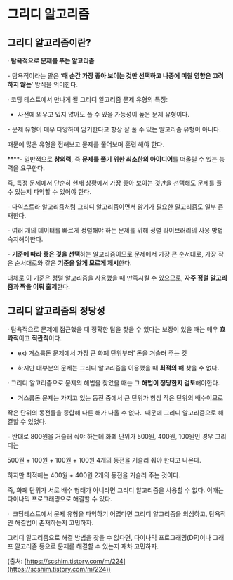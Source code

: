 # 그리디 알고리즘

## 그리디 알고리즘이란?

· **탐욕적으로 문제를 푸는 알고리즘**

- 탐욕적이라는 말은 ‘**매 순간 가장 좋아 보이는 것만 선택하고 나중에 미칠 영향은 고려하지 않는**’ 방식을 의미한다.

· 코딩 테스트에서 만나게 될 그리디 알고리즘 문제 유형의 특징:

- 사전에 외우고 있지 않아도 풀 수 있을 가능성이 높은 문제 유형이다.

- 문제 유형이 매우 다양하여 암기한다고 항상 잘 풀 수 있는 알고리즘 유형이 아니다.

때문에 많은 유형을 접해보고 문제를 풀어보며 훈련 해야 한다.

****- 일반적으로 **창의력**, 즉 **문제를 풀기 위한 최소한의 아이디어**를 떠올릴 수 있는 능력을 요구한다.

즉, 특정 문제에서 단순히 현재 상황에서 가장 좋아 보이는 것만을 선택해도 문제를 풀 수 있는지 파악할 수 있어야 한다.

- 다익스트라 알고리즘처럼 그리디 알고리즘이면서 암기가 필요한 알고리즘도 일부 존재한다.

- 여러 개의 데이터를 빠르게 정렬해야 하는 문제를 위해 정렬 라이브러리의 사용 방법 숙지해야한다.

- **기준에 따라 좋은 것을 선택**하는 알고리즘이므로 문제에서 가장 큰 순서대로, 가장 작은 순서대로와 같은 **기준을 알게 모르게 제시**한다.

대체로 이 기준은 정렬 알고리즘을 사용했을 때 만족시킬 수 있으므로, **자주 정렬 알고리즘과 짝을 이뤄 출제**한다.

## 그리디 알고리즘의 정당성

· 탐욕적으로 문제에 접근했을 때 정확한 답을 찾을 수 있다는 보장이 있을 때는 매우 **효과적**이고 **직관적**이다.

- ex) 거스름돈 문제에서 가장 큰 화폐 단위부터’ 돈을 거슬러 주는 것

- 하지만 대부분의 문제는 그리디 알고리즘을 이용했을 때 **최적의 해** 찾을 수 없다.

· 그리디 알고리즘으로 문제의 해법을 찾았을 때는 그 **해법이 정당한지 검토**해야한다.

- 거스름돈 문제는 가지고 있는 동전 중에서 큰 단위가 항상 작은 단위의 배수이므로

작은 단위의 동전들을 종합해 다른 해가 나올 수 없다.  때문에 그리디 알고리즘으로 해결할 수 있었다.

**-** 반대로 800원을 거슬러 줘야 하는데 화폐 단위가 500원, 400원, 100원인 경우 그리디는

500원 + 100원 + 100원 + 100원 4개의 동전을 거슬러 줘야 한다고 나온다.

하지만 최적해는 400원 + 400원 2개의 동전을 거슬러 주는 것이다.

즉, 화폐 단위가 서로 배수 형태가 아니라면 그리디 알고리즘을 사용할 수 없다. 이때는 다이나믹 프로그래밍으로 해결할 수 있다.

·  코딩테스트에서 문제 유형을 파악하기 어렵다면 그리디 알고리즘을 의심하고, 탐욕적인 해결법이 존재하는지 고민하자.

그리디 알고리즘으로 해결 방법을 찾을 수 없다면, 다이나믹 프로그래밍(DP)이나 그래프 알고리즘 등으로 문제를 해결할 수 있는지 재차 고민하자.

(출처: [https://scshim.tistory.com/m/224](https://scshim.tistory.com/m/224))